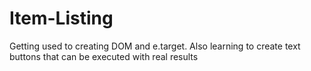# Item-Listing
Getting used to creating DOM and e.target. Also learning to create text buttons that can be executed with real results
